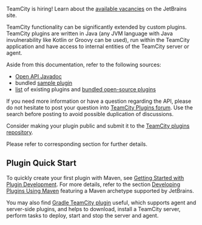 [//]: # (title: Developing TeamCity Plugins)
[//]: # (auxiliary-id: Developing+TeamCity+Plugins.html)


<tip>

TeamCity is hiring! Learn about the [available vacancies](https://www.jetbrains.com/careers/jobs/?team=TeamCity) on the JetBrains site.
</tip>

TeamCity functionality can be significantly extended by custom plugins. TeamCity plugins are written in Java (any JVM language with Java invulnerability like Kotlin or Groovy can be used), run within the TeamCity application and have access to internal entities of the TeamCity server or agent.

Aside from this documentation, refer to the following sources:
* [Open API Javadoc](http://javadoc.jetbrains.net/teamcity/openapi/current/)
* bundled [sample plugin](bundled-development-package.md#BundledDevelopmentPackage-SamplePlugin)
* [list](https://plugins.jetbrains.com/teamcity) of existing plugins and [bundled open-source plugins](https://confluence.jetbrains.com/display/TW/Open-source+Bundled+Plugins)

If you need more information or have a question regarding the API, please do not hesitate to post your question into [TeamCity Plugins forum](https://teamcity-support.jetbrains.com/hc/en-us/community/topics/200366719-TeamCity-Plugin-Development). Use the search before posting to avoid possible duplication of discussions.

Consider making your plugin public and submit it to the [TeamCity plugins repository](https://plugins.jetbrains.com/teamcity).

Please refer to corresponding section for further details.

[//]: # (See "Developing TeamCity Pluginsd118e57.txt" for more information.)    

## Plugin Quick Start

To quickly create your first plugin with Maven, see [Getting Started with Plugin Development](getting-started-with-plugin-development.md). For more details, refer to the section [Developing Plugins Using Maven](developing-plugins-using-maven.md) featuring a  Maven archetype supported by JetBrains.

 
You may also find [Gradle TeamCity plugin](https://github.com/rodm/gradle-teamcity-plugin) useful, which supports agent and server\-side plugins, and helps to download, install a TeamCity server, perform tasks to deploy, start and stop the server and agent.


